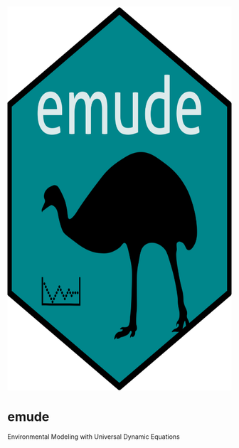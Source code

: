 <img src="emude_logo.png" width="1000" height="864">

# emude
Environmental Modeling with Universal Dynamic Equations


